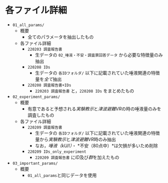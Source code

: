 # 各ファイル詳細
* `01_all_params/`
  * 概要
    * 全てのパラメータを抽出したもの
  * 各ファイル詳細
    * `220203 調査報告書`
      * 生データの `02_唾液・不安・調査票回答データ` から必要な特徴量のみ抽出
    * `220208 IDs`
      * 生データの `各IDフォルダ/` 以下に記載されていた唾液関連の特徴量を*全て*抽出
    * `220208 調査報告書+IDs`
      * `220203 調査報告書` と，`220208 IDs` をまとめたもの
* `02_experiment_params/`
  * 概要
    * 有意であると予想される*実験教示*と*津波避難VR*の時の唾液量のみを調査したもの
  * 各ファイル詳細
    * `220209 調査報告書`
      * 生データの `各IDフォルダ/` 以下に記載されていた唾液関連の特徴量から*実験教示*と*津波避難VR*時のみ抽出
      * なお，*唾液（kU/l）*・ *不安（80点中）*は欠損が多いため削除
    * `220209 IDs_only_experiment`
      * `220209 調査報告書` に*ID*及び*群*を加えたもの
* `03_important_params/`
  * 概要
    * `01_all_params`と同じデータを使用